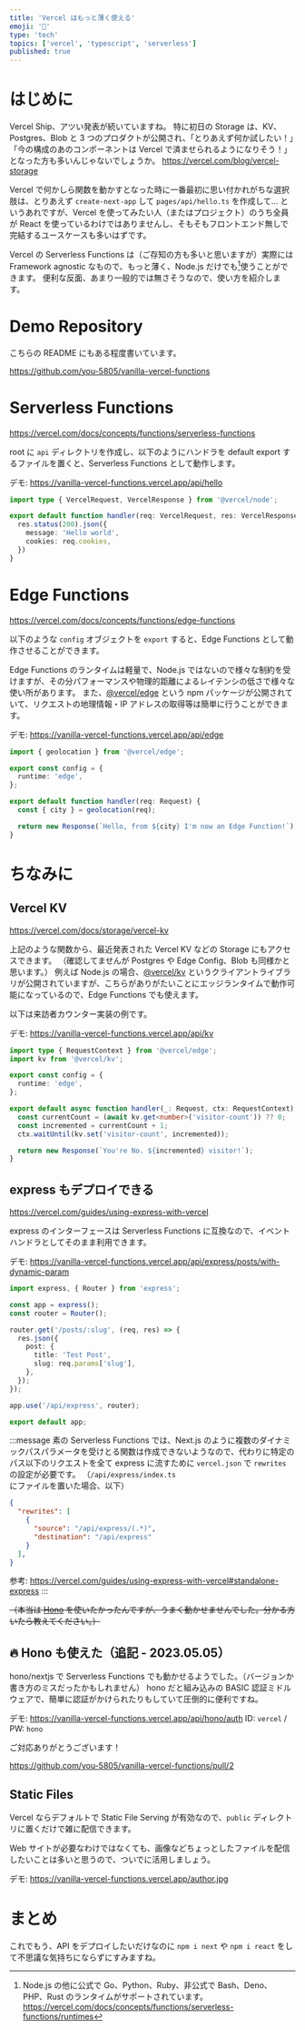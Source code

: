 ```yaml
---
title: 'Vercel はもっと薄く使える'
emoji: '🍦'
type: 'tech'
topics: ['vercel', 'typescript', 'serverless']
published: true
---
```


# はじめに

Vercel Ship、アツい発表が続いていますね。
特に初日の Storage は、KV、Postgres、Blob と 3 つのプロダクトが公開され、「とりあえず何か試したい！」「今の構成のあのコンポーネントは Vercel で済ませられるようになりそう！」となった方も多いんじゃないでしょうか。
https://vercel.com/blog/vercel-storage

Vercel で何かしら関数を動かすとなった時に一番最初に思い付かれがちな選択肢は、とりあえず `create-next-app` して `pages/api/hello.ts` を作成して... というあれですが、Vercel を使ってみたい人（またはプロジェクト）のうち全員が React を使っているわけではありませんし、そもそもフロントエンド無しで完結するユースケースも多いはずです。

Vercel の Serverless Functions は（ご存知の方も多いと思いますが）実際には Framework agnostic なもので、もっと薄く、Node.js だけでも[^1]使うことができます。
便利な反面、あまり一般的では無さそうなので、使い方を紹介します。

# Demo Repository

こちらの README にもある程度書いています。

https://github.com/you-5805/vanilla-vercel-functions

# Serverless Functions

https://vercel.com/docs/concepts/functions/serverless-functions

root に `api` ディレクトリを作成し、以下のようにハンドラを default export するファイルを置くと、Serverless Functions として動作します。

デモ: https://vanilla-vercel-functions.vercel.app/api/hello

```ts:api/hello.ts
import type { VercelRequest, VercelResponse } from '@vercel/node';

export default function handler(req: VercelRequest, res: VercelResponse) {
  res.status(200).json({
    message: 'Hello world',
    cookies: req.cookies,
  })
}
```

# Edge Functions

https://vercel.com/docs/concepts/functions/edge-functions

以下のような `config` オブジェクトを `export` すると、Edge Functions として動作させることができます。

Edge Functions のランタイムは軽量で、Node.js ではないので様々な制約を受けますが、その分パフォーマンスや物理的距離によるレイテンシの低さで様々な使い所があります。
また、[@vercel/edge](https://www.npmjs.com/package/@vercel/edge) という npm パッケージが公開されていて、リクエストの地理情報・IP アドレスの取得等は簡単に行うことができます。

デモ: https://vanilla-vercel-functions.vercel.app/api/edge

```ts:api/edge.ts
import { geolocation } from '@vercel/edge';

export const config = {
  runtime: 'edge',
};

export default function handler(req: Request) {
  const { city } = geolocation(req);

  return new Response(`Hello, from ${city} I'm now an Edge Function!`);
}
```

# ちなみに

## Vercel KV

https://vercel.com/docs/storage/vercel-kv

上記のような関数から、最近発表された Vercel KV などの Storage にもアクセスできます。
（確認してませんが Postgres や Edge Config、Blob も同様かと思います。）
例えば Node.js の場合、[@vercel/kv](https://www.npmjs.com/package/@vercel/kv) というクライアントライブラリが公開されていますが、こちらがありがたいことにエッジランタイムで動作可能になっているので、Edge Functions でも使えます。

以下は来訪者カウンター実装の例です。

デモ: https://vanilla-vercel-functions.vercel.app/api/kv

```ts:api/kv.ts
import type { RequestContext } from '@vercel/edge';
import kv from '@vercel/kv';

export const config = {
  runtime: 'edge',
};

export default async function handler(_: Request, ctx: RequestContext) {
  const currentCount = (await kv.get<number>('visitor-count')) ?? 0;
  const incremented = currentCount + 1;
  ctx.waitUntil(kv.set('visitor-count', incremented));

  return new Response(`You're No. ${incremented} visitor!`);
}
```

## express もデプロイできる

https://vercel.com/guides/using-express-with-vercel

express のインターフェースは Serverless Functions に互換なので、イベントハンドラとしてそのまま利用できます。

デモ: https://vanilla-vercel-functions.vercel.app/api/express/posts/with-dynamic-param

```ts:api/express/index.ts
import express, { Router } from 'express';

const app = express();
const router = Router();

router.get('/posts/:slug', (req, res) => {
  res.json({
    post: {
      title: 'Test Post',
      slug: req.params['slug'],
    },
  });
});

app.use('/api/express', router);

export default app;
```

:::message
素の Serverless Functions では、Next.js のように複数のダイナミックパスパラメータを受けとる関数は作成できないようなので、代わりに特定のパス以下のリクエストを全て express に流すために `vercel.json` で `rewrites` の設定が必要です。
（`/api/express/index.ts` にファイルを置いた場合、以下）

```json:vercel.json
{
  "rewrites": [
    {
      "source": "/api/express/(.*)",
      "destination": "/api/express"
    }
  ],
}
```

参考: https://vercel.com/guides/using-express-with-vercel#standalone-express
:::

~~（本当は [Hono](https://hono.dev) を使いたかったんですが、うまく動かせませんでした。分かる方いたら教えてください。）~~

## 🔥 Hono も使えた（追記 - 2023.05.05）

hono/nextjs で Serverless Functions でも動かせるようでした。（バージョンか書き方のミスだったかもしれません）
hono だと組み込みの BASIC 認証ミドルウェアで、簡単に認証がかけられたりもしていて圧倒的に便利ですね。

デモ: https://vanilla-vercel-functions.vercel.app/api/hono/auth
ID: `vercel` / PW: `hono`

ご対応ありがとうございます！

https://github.com/you-5805/vanilla-vercel-functions/pull/2

## Static Files

Vercel ならデフォルトで Static File Serving が有効なので、`public` ディレクトリに置くだけで雑に配信できます。

Web サイトが必要なわけではなくても、画像などちょっとしたファイルを配信したいことは多いと思うので、ついでに活用しましょう。

デモ: https://vanilla-vercel-functions.vercel.app/author.jpg

# まとめ

これでもう、API をデプロイしたいだけなのに `npm i next` や `npm i react` をして不思議な気持ちにならずにすみますね。

[^1]:
    Node.js の他に公式で Go、Python、Ruby、非公式で Bash、Deno、PHP、Rust のランタイムがサポートされています。
    https://vercel.com/docs/concepts/functions/serverless-functions/runtimes
